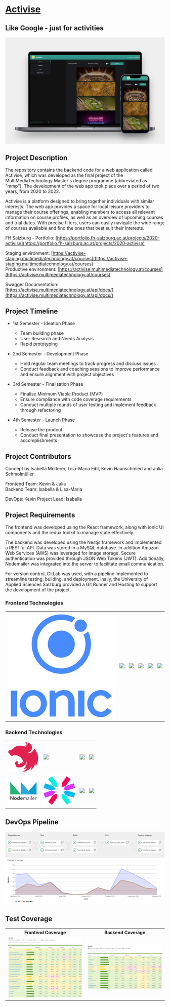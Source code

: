 # [Activise](https://portfolio.fh-salzburg.ac.at/projects/2020-activise/)
## Like Google - just for activities

<img src='docs/activise-app.jpeg'>

## Project Description

The repository contains the backend code for a web application called Activise, which was developed as the final project of the MultiMediaTechnology Master's degree programme (abbreviated as "mmp").
The development of the web app took place over a period of two years, from 2020 to 2022.

Activise is a platform designed to bring together individuals with similar interests. The web app provides a space for local leisure providers to manage their course offerings, enabling members to access all relevant information on course profiles, as well as an overview of upcoming courses and trial dates. With precise filters, users can easily navigate the wide range of courses available and find the ones that best suit their interests.

FH Salzburg - Portfolio: [https://portfolio.fh-salzburg.ac.at/projects/2020-activise](https://portfolio.fh-salzburg.ac.at/projects/2020-activise)

Staging environment: [https://activise-staging.multimediatechnology.at/courses](https://activise-staging.multimediatechnology.at/courses)  
Productive environment: [https://activise.multimediatechnology.at/courses](https://activise.multimediatechnology.at/courses)

Swagger Documentation: [https://activise.multimediatechnology.at/api/docs/](https://activise.multimediatechnology.at/api/docs/)



## Project Timeline

* 1st Semester - Ideation Phase
    - Team building phase
    - User Research and Needs Analysis
    - Rapid prototyping

* 2nd Semester - Development Phase
    - Hold regular team meetings to track progress and discuss issues
    - Conduct feedback and coaching sessions to improve performance and ensure alignment with project objectives

* 3rd Semester - Finalisation Phase
    - Finalise Minimum Viable Product (MVP)
    - Ensure compliance with code coverage requirements
    - Conduct multiple rounds of user testing and implement feedback through refactoring

* 4th Semester - Launch Phase
    - Release the prodcut
    - Conduct final presentation to showcase the project's features and accomplishments



## Project Contributors
Concept by Isabella Molterer, Lisa-Maria Eibl, Kevin Haunschmied and Julia Schmolmüller

Frontend Team: Kevin & Julia  
Backend Team: Isabella & Lisa-Maria

DevOps: Kevin
Project Lead: Isabella



## Project Requirements

The frontend was developed using the React framework, along with ionic UI components and the redux toolkit to manage state effectively.

The backend was developed using the Nestjs framework and implemented a RESTful API. 
Data was stored in a MySQL database. In addition Amazon Web Services (AWS) was leveraged for image storage.
Secure authentication was provided through JSON Web Tokens (JWT). Additionally, Nodemailer was integrated into the server to facilitate email communication.

For version control, GitLab was used, with a pipeline implemented to streamline testing, building, and deployment. 
inally, the University of Applied Sciences Salzburg provided a Git Runner and Hosting to support the development of the project.



### Frontend Technologies

<table>
  <tr>
    <td style="border:none;"><img src='docs/ionic-logo.png'></td>
    <td style="border:none;"><img src='https://user-images.githubusercontent.com/25181517/183897015-94a058a6-b86e-4e42-a37f-bf92061753e5.png'></td>
    <td style="border:none;"><img src='https://user-images.githubusercontent.com/25181517/187896150-cc1dcb12-d490-445c-8e4d-1275cd2388d6.png'></td>
    <td style="border:none;"><img src="https://user-images.githubusercontent.com/25181517/183890598-19a0ac2d-e88a-4005-a8df-1ee36782fde1.png"></td>
    <td style="border:none;"><img src='https://user-images.githubusercontent.com/25181517/187955005-f4ca6f1a-e727-497b-b81b-93fb9726268e.png'></td>
    <td style="border:none;"><img src='https://user-images.githubusercontent.com/68279555/200387386-276c709f-380b-46cc-81fd-f292985927a8.png'></td>
  </tr>
 </table>

### Backend Technologies

<table>
  <tr>
    <td style="border:none;"><img width="100px" src='docs/nestjs-logo.svg'></td>
    <td style="border:none;"><img width="100px" src='https://user-images.githubusercontent.com/25181517/183890598-19a0ac2d-e88a-4005-a8df-1ee36782fde1.png'></td>
    <td style="border:none;"><img width="100px" src='https://user-images.githubusercontent.com/25181517/192107858-fe19f043-c502-4009-8c47-476fc89718ad.png'></td>
    <td style="border:none;"><img width="100px" src='https://user-images.githubusercontent.com/25181517/183896128-ec99105a-ec1a-4d85-b08b-1aa1620b2046.png'></td>
  </tr>
  <tr>
    <td style="border:none;"><img width="100px" src='docs/nodemailer-logo.png'></td>
    <td style="border:none;"><img width="100px" src='docs/jwt-logo.svg'></td>
    <td style="border:none;"><img width="100px" src='https://user-images.githubusercontent.com/25181517/183896132-54262f2e-6d98-41e3-8888-e40ab5a17326.png'></td>
    <td style="border:none;"><img width="100px" src='https://user-images.githubusercontent.com/25181517/187955005-f4ca6f1a-e727-497b-b81b-93fb9726268e.png'></td>
  </tr>
 </table>



## DevOps Pipeline

<img src='docs/pipeline.PNG'>



## Test Coverage

<table>
    <tr>
        <th style="border:none;">Frontend Coverage</th>
        <th style="border:none;">Backend Coverage</th>
    </tr>
    <tr>
        <td style="border:none;"><img src='docs/coverage-frontend.png'></td>
        <td style="border:none;"><img src='docs/coverage-backend.png'></td>
    </tr>
 </table>
